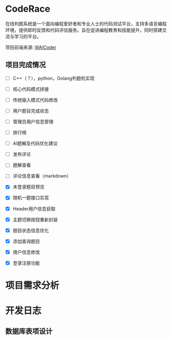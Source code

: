 # CodeRace
在线判题系统是一个面向编程爱好者和专业人士的代码测试平台，支持多语言编程环境，提供即时反馈和代码评估服务。旨在促进编程教育和技能提升，同时搭建交流与学习的平台。

项目前端来源: [WAICoder](https://github.com/aaaaa-pi/WAICoder)

## 项目完成情况

- [ ] C++（？），python，Golang判题机实现
- [ ] 核心代码模式拼接
- [ ] 传统输入模式代码修改
- [ ] 用户题目完成状态
- [ ] 管理员用户信息管理
- [ ] 排行榜
- [ ] AI题解及代码优化建议
- [ ] 发布评论
- [ ] 题解查看
- [ ] 评论信息查看（markdown）
- [x] 未登录题目预览
- [x] 随机一题接口实现
- [x] Header用户信息获取
- [x] 主题切换按钮重新封装
- [x] 题目状态信息优化
- [x] 添加查询题目

- [x] 用户信息修改

- [x] 登录注册功能

# 项目需求分析



# 开发日志

## 数据库表项设计





 
